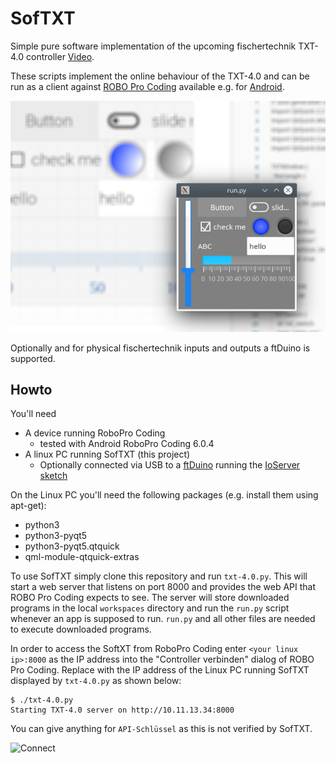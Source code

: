 # SofTXT

Simple pure software implementation of the upcoming fischertechnik
TXT-4.0 controller [Video](https://youtu.be/1ub4-ASsy-U).

These scripts implement the online behaviour of the TXT-4.0 and can be
run as a client against [ROBO Pro
Coding](https://docs.fischertechnik-cloud.com/books/robo-pro-coding)
available e.g. for
[Android](https://play.google.com/store/apps/details?id=eu.beemo.roboprocoding).

![Screenshot](screen.png)

Optionally and for physical fischertechnik inputs and outputs a
ftDuino is supported.

## Howto

You'll need

- A device running RoboPro Coding
  - tested with Android RoboPro Coding 6.0.4
- A linux PC running SofTXT (this project)
  - Optionally connected via USB to a [ftDuino](http://ftduino.de) running the [IoServer sketch](https://github.com/harbaum/ftduino/tree/master/ftduino/libraries/WebUSB/examples/IoServer)

On the Linux PC you'll need the following packages (e.g. install them using apt-get):

- python3
- python3-pyqt5
- python3-pyqt5.qtquick
- qml-module-qtquick-extras

To use SofTXT simply clone this repository and run
```txt-4.0.py```. This will start a web server that listens on port
8000 and provides the web API that ROBO Pro Coding expects to see. The
server will store downloaded programs in the local ```workspaces```
directory and run the ```run.py``` script whenever an app is supposed
to run. ```run.py``` and all other files are needed to execute
downloaded programs.

In order to access the SoftXT from RoboPro Coding enter ```<your linux
ip>:8000``` as the IP address into the "Controller verbinden" dialog
of ROBO Pro Coding. Replace <your linux ip> with the IP address of the
Linux PC running SofTXT displayed by ```txt-4.0.py``` as shown below:

```
$ ./txt-4.0.py
Starting TXT-4.0 server on http://10.11.13.34:8000
```

You can give anything for ```API-Schlüssel``` as this is not verified
by SofTXT.

![Connect](connect.png)
